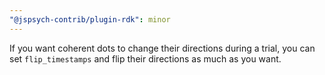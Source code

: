 ```yaml
---
"@jspsych-contrib/plugin-rdk": minor
---
```


If you want coherent dots to change their directions during a trial, you can set `flip_timestamps` and flip their directions as much as you want.
